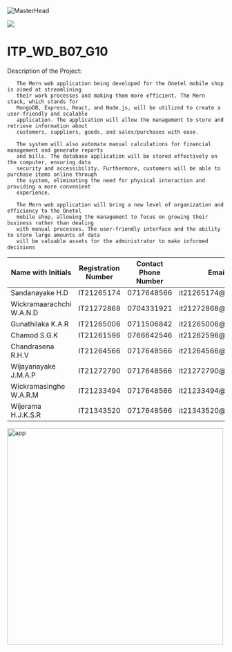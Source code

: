 ![MasterHead](https://static.sliit.lk/wp-content/uploads/2021/10/24070027/SLIIT.png)

<img src="https://img.shields.io/amo/stars/dustman">
 



# ITP_WD_B07_G10

 


Description of the Project:
      
       The Mern web application being developed for the Onetel mobile shop is aimed at streamlining 
       their work processes and making them more efficient. The Mern stack, which stands for 
       MongoDB, Express, React, and Node.js, will be utilized to create a user-friendly and scalable 
       application. The application will allow the management to store and retrieve information about 
       customers, suppliers, goods, and sales/purchases with ease.
       
       The system will also automate manual calculations for financial management and generate reports 
       and bills. The database application will be stored effectively on the computer, ensuring data 
       security and accessibility. Furthermore, customers will be able to purchase items online through 
       the system, eliminating the need for physical interaction and providing a more convenient 
       experience.
       
       The Mern web application will bring a new level of organization and efficiency to the Onetel 
       mobile shop, allowing the management to focus on growing their business rather than dealing 
       with manual processes. The user-friendly interface and the ability to store large amounts of data 
       will be valuable assets for the administrator to make informed decisions

<table class="styled-table">
    <thead>
        <tr>
              <th>Name with Initials</th>
            <th>Registration Number</th>
            <th>Contact Phone Number</th>
            <th>Email</th>
            <th>Badge</th>
        </tr>
    </thead>
    <tbody>
        <tr class=""active-row>
            <td>Sandanayake H.D</td>
            <td>IT21265174</td>
            <td>0717648566</td>
            <td>it21265174@my.sliit.lk</td>
            <td><img src="https://img.shields.io/badge/⭐-Leader-red"></td>
        </tr>
        <tr>
            <td>Wickramaarachchi W.A.N.D</td>
            <td>IT21272868</td>
            <td>0704331921</td>
            <td>it21272868@my.sliit.lk</td>
            <td><img src="https://img.shields.io/badge/⭐-Member-blue"></td>
        </tr>
          <tr>
            <td>Gunathilaka K.A.R </td>
            <td>IT21265006</td>
            <td>0711506842</td>
            <td>it21265006@my.sliit.lk</td>
             <td><img src="https://img.shields.io/badge/⭐-Member-blue"></td>
        </tr>
        <tr>
             <td>Chamod S.G.K</td>
            <td>IT21261596</td>
            <td>0766642546</td>
            <td>it21262596@my.sliit.lk</td>
             <td><img src="https://img.shields.io/badge/⭐-Member-blue"></td>
        </tr>
         <tr>
            <td>Chandrasena R.H.V</td>
            <td>IT21264566</td>
            <td>0717648566</td>
            <td>it21264566@my.sliit.lk</td>
             <td><img src="https://img.shields.io/badge/⭐-Member-blue"></td>
        </tr>
        <tr>
             <td>Wijayanayake J.M.A.P</td>
            <td>IT21272790</td>
            <td>0717648566</td>
            <td>it21272790@my.sliit.lk</td>
             <td><img src="https://img.shields.io/badge/⭐-Member-blue"></td>
        </tr>
         <tr>
             <td>Wickramasinghe W.A.R.M</td>
            <td>IT21233494</td>
            <td>0717648566</td>
            <td>it21233494@my.sliit.lk</td>
             <td><img src="https://img.shields.io/badge/⭐-Member-blue"></td>
        </tr>
         <tr>
             <td>Wijerama H.J.K.S.R</td>
            <td>IT21343520</td>
            <td>0717648566</td>
            <td>it21343520@my.sliit.lk</td>
             <td><img src="https://img.shields.io/badge/⭐-Member-blue"></td>
        </tr>
        <!-- and so on... -->
    </tbody>
</table>
 
 <img alt="app" width="500" src="https://cdn.dribbble.com/users/636156/screenshots/1708084/800px.gif">


